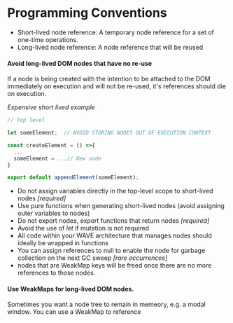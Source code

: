 
Programming Conventions
=================

- Short-lived node reference: A temporary node reference for a set of one-time operations.
- Long-lived node reference: A node reference that will be reused 

#### Avoid long-lived DOM nodes that have no re-use
If a node is being created with the intention to be attached to the DOM immediately on execution and will not be re-used, it's references 
should die on execution.

_Expensive short lived example_
```javascript
// Top level

let someElement;  // AVOID STORING NODES OUT OF EXECUTION CONTEXT

const createElement = () =>{
  ...
  someElement = ...// New node
}

export default appendElement(someElement);

```

- Do not assign variables directly in the top-level scope to short-lived nodes _[required]_
- Use pure functions when generating short-lived nodes (avoid assigning outer variables to nodes)
- Do not export nodes, export functions that return nodes _[required]_
- Avoid the use of _let_ if mutation is not required
- All code within your WAVE architecture that manages nodes should ideally be wrapped in functions 
- You can assign references to null to enable the node for garbage collection on the next GC sweep _[rare occurrences]_
- nodes that are WeakMap keys will be freed once there are no more references to those nodes. 

#### Use WeakMaps for long-lived DOM nodes. 
Sometimes you want a node tree to remain in memeory, e.g. a modal window.
You can use a WeakMap to reference 

